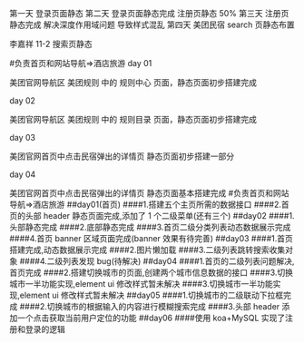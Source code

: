 第一天
登录页面静态
第二天
登录页面静态完成
注册页静态 50%
第三天
注册页静态完成
解决深度作用域问题 导致样式混乱
第四天
美团民宿 search 页静态布置

李嘉祥 11-2
搜索页静态

#负责首页和网站导航=>酒店旅游
day 01

美团官网导航区 美团规则 中的 规则中心 页面，静态页面初步搭建完成

day 02

美团官网导航区 美团规则 中的 规则目录 页面，静态页面初步搭建完成

day 03

美团官网首页中点击民宿弹出的详情页 静态页面初步搭建一部分

day 04

美团官网首页中点击民宿弹出的详情页 静态页面基本搭建完成 #负责首页和网站导航=>酒店旅游
##day01(首页)
####1.搭建五个主页所需的数据接口
####2.首页的头部 header 静态页面完成,添加了 1 个二级菜单(还有三个)
##day02
####1.头部静态完成
####2.底部静态完成
####3.首页二级分类列表动态数据展示完成
####4.首页 banner 区域页面完成(banner 效果有待完善)
##day03
####1.首页搭建完成,动态数据展示完成
####2.图片懒加载
####3.二级列表跳转搜索收集对象
####4.二级列表发现 bug(待解决)
##day04
####1.首页的二级列表问题解决,首页完成
####2.搭建切换城市的页面,创建两个城市信息数据的接口
####3.切换城市一半功能实现,element ui 修改样式暂未解决
####3.切换城市一半功能实现,element ui 修改样式暂未解决
##day05
####1.切换城市的二级联动下拉框完成
####2.切换城市的根据输入的内容进行模糊搜索完成
####3.头部 header 添加一个点击获取当前用户定位的功能
##day06 ####使用 koa+MySQL 实现了注册和登录的逻辑

